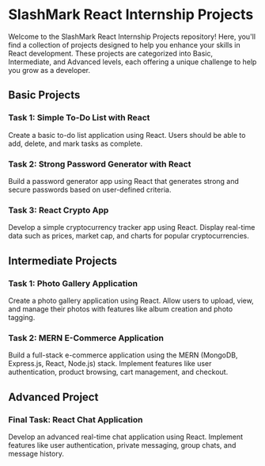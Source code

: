 # SlashMark React Internship Projects

Welcome to the SlashMark React Internship Projects repository! Here, you'll find a collection of projects designed to help you enhance your skills in React development. These projects are categorized into Basic, Intermediate, and Advanced levels, each offering a unique challenge to help you grow as a developer.

## Basic Projects

### Task 1: Simple To-Do List with React
Create a basic to-do list application using React. Users should be able to add, delete, and mark tasks as complete.

### Task 2: Strong Password Generator with React
Build a password generator app using React that generates strong and secure passwords based on user-defined criteria.

### Task 3: React Crypto App
Develop a simple cryptocurrency tracker app using React. Display real-time data such as prices, market cap, and charts for popular cryptocurrencies.

## Intermediate Projects

### Task 1: Photo Gallery Application
Create a photo gallery application using React. Allow users to upload, view, and manage their photos with features like album creation and photo tagging.

### Task 2: MERN E-Commerce Application
Build a full-stack e-commerce application using the MERN (MongoDB, Express.js, React, Node.js) stack. Implement features like user authentication, product browsing, cart management, and checkout.

## Advanced Project

### Final Task: React Chat Application
Develop an advanced real-time chat application using React. Implement features like user authentication, private messaging, group chats, and message history.
